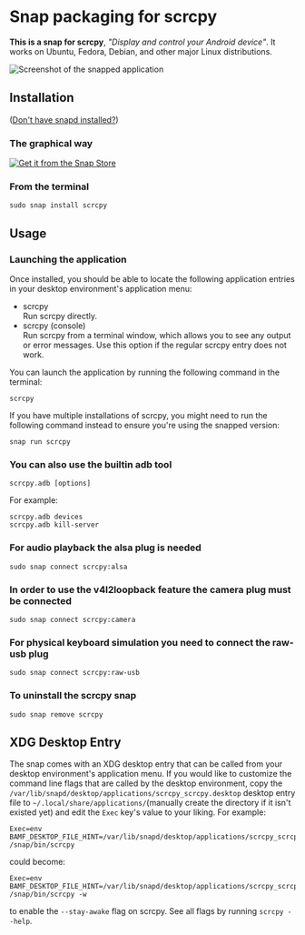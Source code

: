 # Snap packaging for scrcpy

**This is a snap for scrcpy**, *"Display and control your Android device"*. It works on Ubuntu, Fedora, Debian, and other major Linux distributions.

![Screenshot of the snapped application](https://github.com/Genymobile/scrcpy/blob/master/assets/screenshot-debian-600.jpg "Screenshot of the snapped application")

## Installation

([Don't have snapd installed?](https://snapcraft.io/docs/core/install))

### The graphical way

[![Get it from the Snap Store](https://snapcraft.io/static/images/badges/en/snap-store-black.svg)](https://snapcraft.io/scrcpy)

### From the terminal

    sudo snap install scrcpy

## Usage

### Launching the application

Once installed, you should be able to locate the following application entries in your desktop environment's application menu:

* scrcpy  
  Run scrcpy directly.
* scrcpy (console)  
  Run scrcpy from a terminal window, which allows you to see any output or error messages.  Use this option if the regular scrcpy entry does not work.

You can launch the application by running the following command in the terminal:

    scrcpy

If you have multiple installations of scrcpy, you might need to run the following command instead to ensure you're using the snapped version:

    snap run scrcpy

### You can also use the builtin adb tool

    scrcpy.adb [options]

For example:

    scrcpy.adb devices
    scrcpy.adb kill-server

### For audio playback the alsa plug is needed

    sudo snap connect scrcpy:alsa

### In order to use the v4l2loopback feature the camera plug must be connected

    sudo snap connect scrcpy:camera

### For physical keyboard simulation you need to connect the raw-usb plug

    sudo snap connect scrcpy:raw-usb

### To uninstall the scrcpy snap

    sudo snap remove scrcpy

## XDG Desktop Entry

The snap comes with an XDG desktop entry that can be called from your desktop environment's application menu. If you would like to customize the command line flags that are called by the desktop environment, copy the `/var/lib/snapd/desktop/applications/scrcpy_scrcpy.desktop` desktop entry file to `~/.local/share/applications/`(manually create the directory if it isn't existed yet) and edit the `Exec` key's value to your liking. For example:

    Exec=env BAMF_DESKTOP_FILE_HINT=/var/lib/snapd/desktop/applications/scrcpy_scrcpy.desktop /snap/bin/scrcpy

could become:

    Exec=env BAMF_DESKTOP_FILE_HINT=/var/lib/snapd/desktop/applications/scrcpy_scrcpy.desktop /snap/bin/scrcpy -w

to enable the `--stay-awake` flag on scrcpy. See all flags by running `scrcpy --help`.
